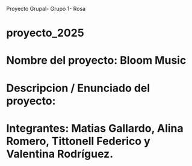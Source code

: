Proyecto Grupal- Grupo 1- Rosa

# proyecto_2025

# Nombre del proyecto: Bloom Music

# Descripcion / Enunciado del proyecto: 

# Integrantes: Matias Gallardo, Alina Romero, Tittonell Federico y Valentina Rodríguez.
